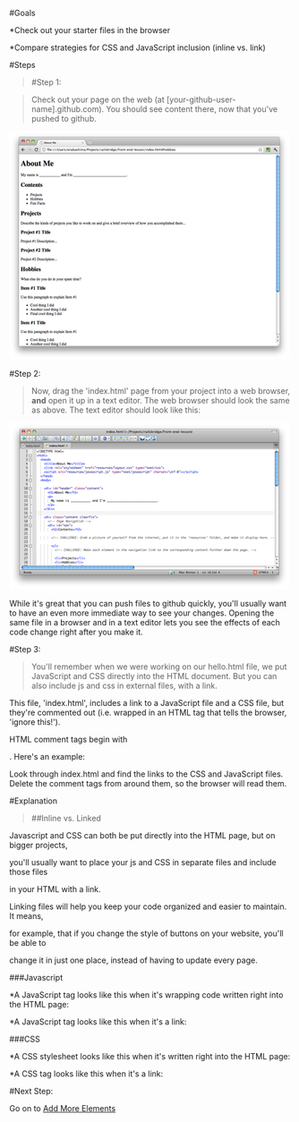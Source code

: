 #Goals


*Check out your starter files in the browser


*Compare strategies for CSS and JavaScript inclusion (inline vs. link)

#Steps


>[]()#Step 1:


>Check out your page on the web (at [your-github-user-name].github.com). You should see content there, now that you've pushed to github.

![](img/page.png)

[]()#Step 2:


>Now, drag the 'index.html' page from your project into a web browser, 
**and**
 open it up in a text editor. The web browser should look the same as above. The text editor should look like this:

![](img/page_html.png)

While it's great that you can push files to github quickly, you'll usually want to have an even more immediate way to see your changes. Opening the same file in a browser and in a text editor lets you see the effects of each code change right after you make it.

[]()#Step 3:


>You'll remember when we were working on our hello.html file, we put JavaScript and CSS directly into the HTML document. But you can also include js and css in external files, with a link.

This file, 'index.html', includes a link to a JavaScript file and a CSS file, but they're commented out (i.e. wrapped in an HTML tag that tells the browser, 'ignore this!').

HTML comment tags begin with 
<!-- and end with 
-->. Here's an example:

<!-- this is a comment. the browser ignores it -->

Look through index.html and find the links to the CSS and JavaScript files. Delete the comment tags from around them, so the browser will read them.

#Explanation


>##Inline vs. Linked



Javascript and CSS can both be put directly into the HTML page, but on bigger projects,


you'll usually want to place your js and CSS in separate files and include those files


in your HTML with a link.


Linking files will help you keep your code organized and easier to maintain. It means,


for example, that if you change the style of buttons on your website, you'll be able to


change it in just one place, instead of having to update every page.


###Javascript



*A JavaScript tag looks like this when it's wrapping code written right into the HTML page:

<script 
type=
"text/javascript">

// Your code goes here!

</script>

*A JavaScript tag looks like this when it's a link:

<script 
src=
"resources/javascript.js" 
type=
"text/javascript"></script>

###CSS



*A CSS stylesheet looks like this when it's written right into the HTML page:

<style 
type=
"text/css" 
media=
"all">
  /* Your styles go here! */ 

</style>

*A CSS tag looks like this when it's a link:

<link 
rel=
"stylesheet" 
href=
"resources/layout.css" 
type=
"text/css">

#Next Step:


Go on to 
[Add More Elements](add_more_elements?back=make_a_web_page%23step3)